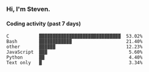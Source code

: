 ### Hi, I'm Steven.

#### Coding activity (past 7 days)
```
C           ▓▓▓▓▓▓▓▓▓▓▓▓▓▓▓▓▓▓▓▓▓▓▓▓▓▓▓▓▓▓  53.02%
Bash        ▓▓▓▓▓▓▓▓▓▓▓▓                    21.40%
other       ▓▓▓▓▓▓                          12.23%
JavaScript  ▓▓▓                              5.60%
Python      ▓▓                               4.40%
Text only   ▓                                3.34%
```

